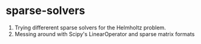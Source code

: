 # sparse-solvers
1. Trying differerent sparse solvers for the Helmholtz problem.
2. Messing around with Scipy's LinearOperator and sparse matrix formats
